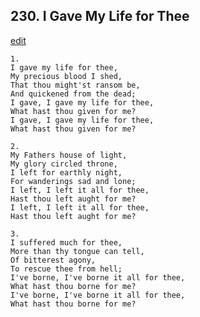 
## 230.  I Gave My Life for Thee
[edit](https://docs.google.com/document/d/1wKd5UMJ0IH9eSxv6ygLVWDrtZ2Z%2DLhOe/edit?mode=html)




    1.
    I gave my life for thee, 
    My precious blood I shed, 
    That thou might'st ransom be, 
    And quickened from the dead; 
    I gave, I gave my life for thee, 
    What hast thou given for me? 
    I gave, I gave my life for thee, 
    What hast thou given for me? 

    2.
    My Fathers house of light, 
    My glory circled throne, 
    I left for earthly night, 
    For wanderings sad and lone; 
    I left, I left it all for thee, 
    Hast thou left aught for me? 
    I left, I left it all for thee, 
    Hast thou left aught for me? 

    3.
    I suffered much for thee, 
    More than thy tongue can tell, 
    Of bitterest agony, 
    To rescue thee from hell; 
    I've borne, I've borne it all for thee, 
    What hast thou borne for me? 
    I've borne, I've borne it all for thee, 
    What hast thou borne for me?
